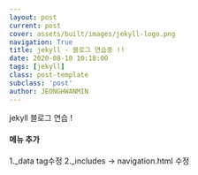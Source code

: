 ```yaml
---
layout: post
current: post
cover: assets/built/images/jekyll-logo.png
navigation: True
title: jekyll - 블로그 연습중 !!
date: 2020-08-10 10:18:00
tags: [jekyll]
class: post-template
subclass: 'post'
author: JEONGHWANMIN
---
```


jekyll 블로그 연습 !
#### 메뉴 추가 
1._data tag수정 2._includes -> navigation.html 수정